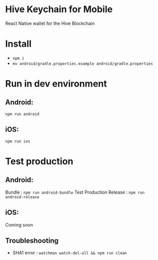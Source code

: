 # Hive Keychain for Mobile

React Native wallet for the Hive Blockchain

# Install

- `npm i`
- `mv android/gradle.properties.example android/gradle.properties`

# Run in dev environment

## Android:

`npm run android`

## iOS:

`npm run ios`

# Test production

## Android:

Bundle : `npm run android-bundle`
Test Production Release : `npm run android-release`

## iOS:

Coming soon

## Troubleshooting

- SHA1 error : `watchman watch-del-all && npm run clean`
